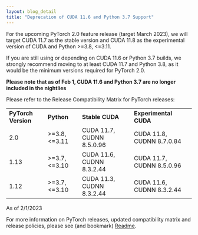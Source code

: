 ```yaml
---
layout: blog_detail
title: "Deprecation of CUDA 11.6 and Python 3.7 Support"
---
```


For the upcoming PyTorch 2.0 feature release (target March 2023), we will target CUDA 11.7 as the stable version and CUDA 11.8 as the experimental version of CUDA and Python >=3.8, &lt;=3.11. 

If you are still using or depending on CUDA 11.6 or Python 3.7 builds, we strongly recommend moving to at least CUDA 11.7 and Python 3.8, as it would be the minimum versions required for PyTorch 2.0.

**Please note that as of Feb 1, CUDA 11.6 and Python 3.7  are no longer included in the nightlies**

Please refer to the Release Compatibility Matrix for PyTorch releases:


<table>
  <tr>
   <td><strong>PyTorch Version</strong>
   </td>
   <td><strong>Python</strong>
   </td>
   <td><strong>Stable CUDA</strong>
   </td>
   <td><strong>Experimental CUDA</strong>
   </td>
  </tr>
  <tr>
   <td>2.0
   </td>
   <td>>=3.8, &lt;=3.11
   </td>
   <td>CUDA 11.7, CUDNN 8.5.0.96
   </td>
   <td>CUDA 11.8, CUDNN 8.7.0.84
   </td>
  </tr>
  <tr>
   <td>1.13
   </td>
   <td>>=3.7, &lt;=3.10
   </td>
   <td>CUDA 11.6, CUDNN 8.3.2.44
   </td>
   <td>CUDA 11.7, CUDNN 8.5.0.96
   </td>
  </tr>
  <tr>
   <td>1.12
   </td>
   <td>>=3.7, &lt;=3.10
   </td>
   <td>CUDA 11.3, CUDNN 8.3.2.44
   </td>
   <td>CUDA 11.6, CUDNN 8.3.2.44
   </td>
  </tr>
</table>


As of 2/1/2023

For more information on PyTorch releases, updated compatibility matrix and release policies, please see (and bookmark) [Readme](https://github.com/pytorch/pytorch/blob/master/RELEASE.md#release-compatibility-matrix).

